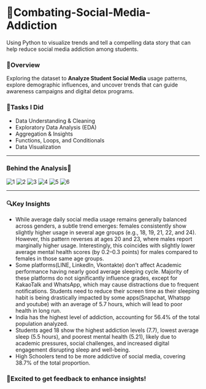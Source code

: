 # 📵Combating-Social-Media-Addiction
Using Python to visualize trends and tell a compelling data story that can help reduce social media addiction among students.

### 📁Overview
Exploring the dataset to **Analyze Student Social Media** usage patterns, explore demographic influences, and uncover trends that can guide awareness campaigns and digital detox programs. 

### 🎯Tasks I Did
  -  Data Understanding & Cleaning
  -  Exploratory Data Analysis (EDA)
  -  Aggregation & Insights
  -  Functions, Loops, and Conditionals
  -  Data Visualization

---
### Behind the Analysis🔦

![1](https://github.com/user-attachments/assets/188647b3-93d2-48ec-9d12-3a1f7a006b95)
![2](https://github.com/user-attachments/assets/d30fe75e-e96a-46bb-92da-6f58a86ef1a9)
![3](https://github.com/user-attachments/assets/1fbeb820-8526-418c-89d8-8360f79f0277)
![4](https://github.com/user-attachments/assets/6c37d66e-72f7-4232-a0a4-f29ee9e5d22d)
![5](https://github.com/user-attachments/assets/a0e41569-1377-41d2-a395-b3c3faa50ce5)
![6](https://github.com/user-attachments/assets/3293a2df-dc40-4354-b941-937c0bb43411)

---

### 🔍Key Insights

 - While average daily social media usage remains generally balanced across genders, a subtle trend emerges: females consistently show slightly higher usage in several age groups (e.g., 18, 19, 21, 22, and 24). However, this pattern reverses at ages 20 and 23, where males report marginally higher usage. Interestingly, this coincides with slightly lower average mental health scores (by 0.2–0.3 points) for males compared to females in those same age groups.
 - Some platforms(LINE, LinkedIn, Vkontakte) don't affect Academic performance having nearly good average sleeping cycle. Majority of these platforms do not significantly influence grades, except for KakaoTalk and WhatsApp, which may cause distractions due to frequent notifications. Students need to reduce their screen time as their sleeping habit is being drastically impacted by some apps(Snapchat, Whatspp and youtube) with an average of 5.7 hours, which will lead to poor health in long run.
 - India has the highest level of addiction, accounting for 56.4% of the total population analyzed.
 - Students aged 18 show the highest addiction levels (7.7), lowest average sleep (5.5 hours), and poorest mental health (5.21), likely due to academic pressures, social challenges, and increased digital engagement disrupting sleep and well-being.
 - High Schoolers tend to be more addictive of social media, covering 38.7% of the total proportion.


### 🤩Excited to get feedback to enhance insights!  

